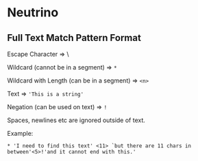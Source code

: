 # Neutrino

## Full Text Match Pattern Format

Escape Character => \

Wildcard (cannot be in a segment) => `*`

Wildcard with Length (can be in a segment) => `<n>`

Text => `'This is a string'`

Negation (can be used on text) => `!`

Spaces, newlines etc are ignored outside of text.

Example:
```
* 'I need to find this text' <11> `but there are 11 chars in between'<5>!'and it cannot end with this.'
```